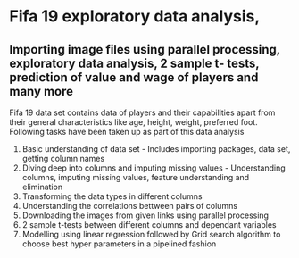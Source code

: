 # Fifa 19 exploratory data analysis,
## Importing image files using parallel processing, exploratory data analysis, 2 sample t- tests, prediction of value and wage of players and many more
Fifa 19 data set contains data of players and their capabilities apart from their general characteristics like age, height, weight, preferred foot.
Following tasks have been taken up as part of this data analysis
1. Basic understanding of data set - Includes importing packages, data set, getting column names
2. Diving deep into columns and imputing missing values - Understanding columns, imputing missing values, feature understanding and elimination
3. Transforming the data types in different columns
4. Understanding the correlations bettween pairs of columns
5. Downloading the images from given links using parallel processing
6. 2 sample t-tests between different columns and dependant variables
7. Modelling using linear regression followed by Grid search algorithm to choose best hyper parameters in a pipelined fashion
